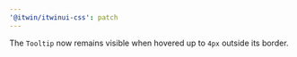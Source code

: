 ```yaml
---
'@itwin/itwinui-css': patch
---
```


The `Tooltip` now remains visible when hovered up to `4px` outside its border.

